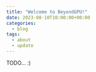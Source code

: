```yaml
---
title: "Welcome to BeyondGPU!"
date: 2023-08-10T10:00:00+00:00
categories:
  - blog
tags:
  - about
  - update
---
```


TODO... :)
